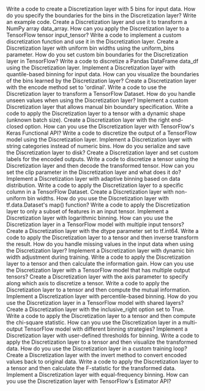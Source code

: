 Write a code to create a Discretization layer with 5 bins for input data.
How do you specify the boundaries for the bins in the Discretization layer? Write an example code.
Create a Discretization layer and use it to transform a NumPy array data_array.
How can you apply the Discretization layer to a TensorFlow tensor input_tensor?
Write a code to implement a custom discretization function and use it in the Discretization layer.
Create a Discretization layer with uniform bin widths using the uniform_bins parameter.
How do you set custom bin boundaries for the Discretization layer in TensorFlow?
Write a code to discretize a Pandas DataFrame data_df using the Discretization layer.
Implement a Discretization layer with quantile-based binning for input data.
How can you visualize the boundaries of the bins learned by the Discretization layer?
Create a Discretization layer with the encode method set to 'ordinal'.
Write a code to use the Discretization layer to transform a TensorFlow Dataset.
How do you handle unseen values when using the Discretization layer?
Implement a custom Discretization layer that allows manual bin boundary specification.
Write a code to apply the Discretization layer to a tensor with a dynamic shape (unknown batch size).
Create a Discretization layer with the right end-closed option.
How can you use the Discretization layer with TensorFlow's Keras Functional API?
Write a code to discretize the output of a TensorFlow model using the Discretization layer.
Implement a Discretization layer with string categories instead of numeric bins.
How do you serialize and save the Discretization layer to disk?
Create a Discretization layer and set custom labels for the encoded outputs.
Write a code to discretize a tensor using the Discretization layer and then decode the transformed tensor.
How can you set the clip parameter in the Discretization layer and what does it do?
Implement a Discretization layer with adaptive binning based on data distribution.
Write a code to apply the Discretization layer to a specific column in a TensorFlow Dataset.
Create a Discretization layer with non-uniform bin widths.
How do you use the Discretization layer with tf.data.Dataset's map() function?
Write a code to apply the Discretization layer to only a subset of features in an input tensor.
Implement a Discretization layer with logarithmic binning.
How can you use the Discretization layer in a TensorFlow model with multiple input tensors?
Create a Discretization layer with the dtype parameter set to tf.int64.
Write a code to apply the Discretization layer to a tensor and then inverse transform the result.
How do you handle missing values in the input data when using the Discretization layer?
Implement a Discretization layer with dynamic bin width adjustment during training.
Write a code to apply the Discretization layer to a tensor and then calculate the information gain.
How can you use the Discretization layer with a TensorFlow model that has multiple output tensors?
Create a Discretization layer with the axis parameter to specify along which axis to discretize a tensor.
Write a code to apply the Discretization layer to a tensor and then compute the mutual information.
Implement a Discretization layer with percentile-based binning.
How do you use the Discretization layer in a TensorFlow model with shared layers?
Create a Discretization layer with the inclusive_right option set to True.
Write a code to apply the Discretization layer to a tensor and then compute the chi-square statistic.
How can you use the Discretization layer in a multi-output TensorFlow model with different binning strategies?
Implement a Discretization layer with user-defined thresholds for binning.
Write a code to apply the Discretization layer to a tensor and then visualize the transformed data.
How do you use the Discretization layer in a custom training loop?
Create a Discretization layer with the invert method to convert encoded values back to original data.
Write a code to apply the Discretization layer to a tensor and then calculate the F-statistic for the transformed data.
Implement a Discretization layer with equal-frequency binning.
How can you use the Discretization layer with TensorFlow's Estimator API?